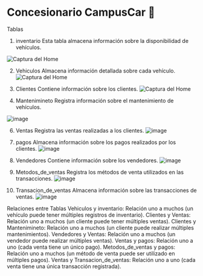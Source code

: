 # Concesionario CampusCar 🚗

Tablas
1. inventario
Esta tabla almacena información sobre la disponibilidad de vehículos.

![Captura del Home](https://github.com/user-attachments/assets/96c79174-be8b-4062-9a08-0c5c215c18ef)

2. Vehiculos
Almacena información detallada sobre cada vehículo.
![Captura del Home](https://github.com/user-attachments/assets/79d0dfb4-4f25-4945-826d-3b695270ae66)


3. Clientes
Contiene información sobre los clientes.
![Captura del Home](https://github.com/user-attachments/assets/d22044dc-17f1-4c23-8c94-877f066f3a2e)

5. Mantenimineto
Registra información sobre el mantenimiento de vehículos.

![image](https://github.com/user-attachments/assets/4a5f516e-2553-433b-bed3-0955638d40dd)

6. Ventas
Registra las ventas realizadas a los clientes.
![image](https://github.com/user-attachments/assets/edbfd230-7029-4fbe-a765-a66d4f94ff97)

8. pagos
Almacena información sobre los pagos realizados por los clientes.
![image](https://github.com/user-attachments/assets/3810454c-d74f-49fd-b33a-03b5bb21f464)


10. Vendedores
Contiene información sobre los vendedores.
![image](https://github.com/user-attachments/assets/ce39ab00-04ee-4ab5-a920-af82793481d7)



11. Metodos_de_ventas
Registra los métodos de venta utilizados en las transacciones.
![image](https://github.com/user-attachments/assets/19ec73ad-cc13-4887-b4e0-00e40ea3ed74)


12. Transacion_de_ventas
Almacena información sobre las transacciones de ventas.
![image](https://github.com/user-attachments/assets/0810d359-e38d-4519-8ece-70efac80f032)


Relaciones entre Tablas
Vehiculos y inventario: Relación uno a muchos (un vehículo puede tener múltiples registros de inventario).
Clientes y Ventas: Relación uno a muchos (un cliente puede tener múltiples ventas).
Clientes y Mantenimineto: Relación uno a muchos (un cliente puede realizar múltiples mantenimientos).
Vendedores y Ventas: Relación uno a muchos (un vendedor puede realizar múltiples ventas).
Ventas y pagos: Relación uno a uno (cada venta tiene un único pago).
Metodos_de_ventas y pagos: Relación uno a muchos (un método de venta puede ser utilizado en múltiples pagos).
Ventas y Transacion_de_ventas: Relación uno a uno (cada venta tiene una única transacción registrada).
